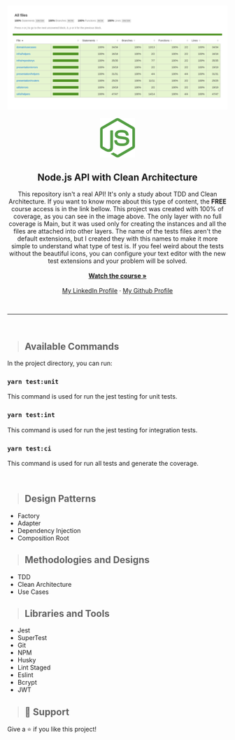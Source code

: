 <img src="docs/repo-coverage.png">
<br>
<br>
<div align="center">
  <a href="https://github.com/matheusAlvarenga/nodejs-clean-architecture">
    <img src="docs/repo-logo.png" alt="Logo" width="80">
  </a>

<h2 align="center">Node.js API with Clean Architecture</h2>
  <p align="center">
    This repository isn't a real API! It's only a study about TDD and Clean Architecture. If you want to know more about this type of content, the <b>FREE</b> course access is in the link bellow. This project was created with 100% of coverage, as you can see in the image above. The only layer with no full coverage is Main, but it was used only for creating the instances and all the files are attached into other layers. The name of the tests files aren't the default extensions, but I created they with this names to make it more simple to understand what type of test is. If you feel weird about the tests without the beautiful icons, you can configure your text editor with the new test extensions and your problem will be solved.
    <br />
    <br />
    <a href="https://youtube.com/playlist?list=PL9aKtVrF05DyEwK5kdvzrYXFdpZfj1dsG"><strong>Watch the course »</strong></a>
    <br />
    <br />
    <a href="https://br.linkedin.com/in/matheus-alvarenga-de-oliveira">My LinkedIn Profile</a>
    ·
    <a href="https://github.com/matheusAlvarenga">My Github Profile</a>
</div>

<br>
<hr>
<br>

> ## Available Commands

In the project directory, you can run:

### `yarn test:unit`

This command is used for run the jest testing for unit tests.

### `yarn test:int`

This command is used for run the jest testing for integration tests.

### `yarn test:ci`

This command is used for run all tests and generate the coverage.

<br>

> ## Design Patterns

* Factory
* Adapter
* Dependency Injection
* Composition Root

> ## Methodologies and Designs

* TDD
* Clean Architecture
* Use Cases

> ## Libraries and Tools

* Jest
* SuperTest
* Git
* NPM
* Husky
* Lint Staged
* Eslint
* Bcrypt
* JWT

> ## 🤝 Support

Give a ⭐️ if you like this project!
